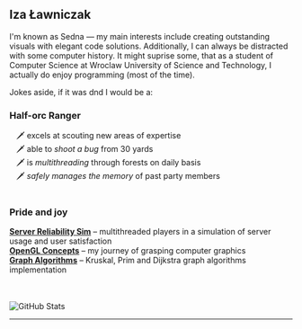 ## Iza Ławniczak

I'm known as Sedna — my main interests include creating outstanding visuals with elegant code solutions. Additionally, I can always be distracted with some computer history. It might suprise some, that as a student of Computer Science at Wroclaw University of Science and Technology, I actually do enjoy programming (most of the time).

Jokes aside, if it was dnd I would be a:

### Half-orc Ranger
&nbsp;&nbsp;&nbsp;🗡️ excels at scouting new areas of expertise <br>
&nbsp;&nbsp;&nbsp;🗡️ able to _shoot a bug_ from 30 yards <br>
&nbsp;&nbsp;&nbsp;🗡️ is _multithreading_ through forests on daily basis <br>
&nbsp;&nbsp;&nbsp;🗡️ _safely manages the memory_ of past party members <br>
<br>

<h3>Pride and joy</h3>

 **[Server Reliability Sim](https://github.com/sevna90377/Server_Reliability_Sim)** – multithreaded players in a simulation of server usage and user satisfaction </br>
 **[OpenGL Concepts](https://github.com/sevna90377/OpenGL_concepts)** – my journey of grasping computer graphics </br>
 **[Graph Algorithms](https://github.com/sevna90377/AZO_graph_algorithms)** – Kruskal, Prim and Dijkstra graph algorithms implementation </br>

<br><br>
![GitHub Stats](https://github-readme-stats.vercel.app/api?username=sevna90377&show_icons=true&theme=merko) <!-- maroongold gruvbox_light-->

---
